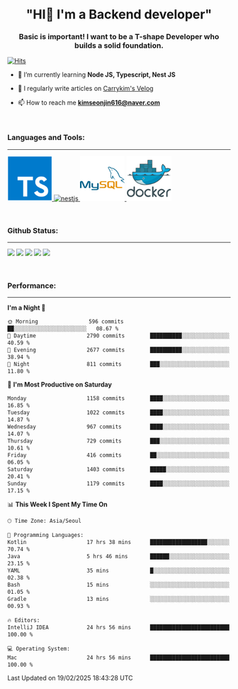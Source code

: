 <h1 align="center">"HI👋 I'm a Backend developer" </h1>
<h3 align="center">Basic is important! I want to be a T-shape Developer who builds a solid foundation.</h3>

[![Hits](https://hits.seeyoufarm.com/api/count/incr/badge.svg?url=https%3A%2F%2Fgithub.com%2Fgimseonjin&count_bg=%2318BFE5&title_bg=%23555555&icon=ko-fi.svg&icon_color=%23E7E7E7&title=hits&edge_flat=false)](https://hits.seeyoufarm.com)

- 🌱 I’m currently learning **Node JS, Typescript, Nest JS**

- 📝 I regularly write articles on [Carrykim's Velog](https://velog.io/@carrykim)

- 📫 How to reach me **kimseonjin616@naver.com**

<br/>

<h3 align="left">Languages and Tools:</h3>

***

<p align="left"> 
 <a href="https://www.typescriptlang.org/" target="_blank" rel="noreferrer"> <img src="https://raw.githubusercontent.com/devicons/devicon/master/icons/typescript/typescript-original.svg" alt="typescript" width="20%" height="20%"/> </a>
<a href="https://nestjs.com/" target="_blank" rel="noreferrer"> <img src="https://docs.nestjs.com/assets/logo-small.svg" alt="nestjs" width="20%" height="20%"/> </a> 
<a href="https://www.mysql.com/" target="_blank" rel="noreferrer"> <img src="https://raw.githubusercontent.com/devicons/devicon/master/icons/mysql/mysql-original-wordmark.svg" alt="mysql" width="20%" height="20%"/>  </a>
 <a href="https://www.docker.com/" target="_blank" rel="noreferrer"> <img src="https://raw.githubusercontent.com/devicons/devicon/master/icons/docker/docker-original-wordmark.svg" alt="docker" width="20%" height="20%"/> </a>
 </p>
</p>

<br/>

<h3 align="left">Github Status:</h3>

***

![](http://github-profile-summary-cards.vercel.app/api/cards/profile-details?username=gimseonjin&theme=nord_bright)
![](http://github-profile-summary-cards.vercel.app/api/cards/repos-per-language?username=gimseonjin&theme=nord_bright)
![](http://github-profile-summary-cards.vercel.app/api/cards/most-commit-language?username=gimseonjin&theme=nord_bright)
![](http://github-profile-summary-cards.vercel.app/api/cards/stats?username=gimseonjin&theme=nord_bright)
![](http://github-profile-summary-cards.vercel.app/api/cards/productive-time?username=gimseonjin&theme=nord_bright&utcOffset=8)


<br/>

<h3 align="left">Performance:</h3>

***

<!--START_SECTION:waka-->
**I'm a Night 🦉** 

```text
🌞 Morning                596 commits         ██░░░░░░░░░░░░░░░░░░░░░░░   08.67 % 
🌆 Daytime                2790 commits        ██████████░░░░░░░░░░░░░░░   40.59 % 
🌃 Evening                2677 commits        ██████████░░░░░░░░░░░░░░░   38.94 % 
🌙 Night                  811 commits         ███░░░░░░░░░░░░░░░░░░░░░░   11.80 % 
```
📅 **I'm Most Productive on Saturday** 

```text
Monday                   1158 commits        ████░░░░░░░░░░░░░░░░░░░░░   16.85 % 
Tuesday                  1022 commits        ████░░░░░░░░░░░░░░░░░░░░░   14.87 % 
Wednesday                967 commits         ████░░░░░░░░░░░░░░░░░░░░░   14.07 % 
Thursday                 729 commits         ███░░░░░░░░░░░░░░░░░░░░░░   10.61 % 
Friday                   416 commits         ██░░░░░░░░░░░░░░░░░░░░░░░   06.05 % 
Saturday                 1403 commits        █████░░░░░░░░░░░░░░░░░░░░   20.41 % 
Sunday                   1179 commits        ████░░░░░░░░░░░░░░░░░░░░░   17.15 % 
```


📊 **This Week I Spent My Time On** 

```text
🕑︎ Time Zone: Asia/Seoul

💬 Programming Languages: 
Kotlin                   17 hrs 38 mins      ██████████████████░░░░░░░   70.74 % 
Java                     5 hrs 46 mins       ██████░░░░░░░░░░░░░░░░░░░   23.15 % 
YAML                     35 mins             █░░░░░░░░░░░░░░░░░░░░░░░░   02.38 % 
Bash                     15 mins             ░░░░░░░░░░░░░░░░░░░░░░░░░   01.05 % 
Gradle                   13 mins             ░░░░░░░░░░░░░░░░░░░░░░░░░   00.93 % 

🔥 Editors: 
IntelliJ IDEA            24 hrs 56 mins      █████████████████████████   100.00 % 

💻 Operating System: 
Mac                      24 hrs 56 mins      █████████████████████████   100.00 % 
```


 Last Updated on 19/02/2025 18:43:28 UTC
<!--END_SECTION:waka-->

<div align="center">
  
